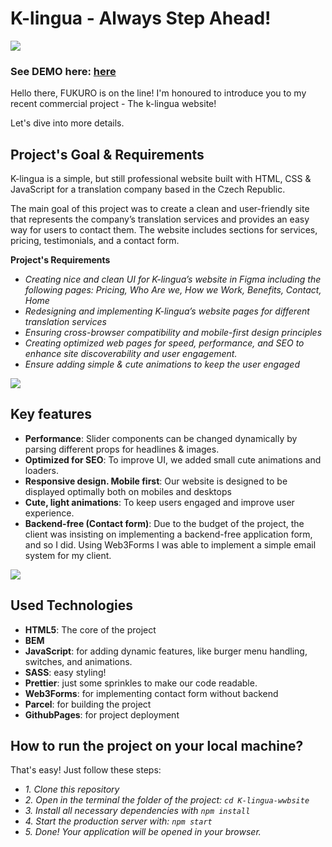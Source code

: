 # K-lingua - Always Step Ahead!

![](https://imgur.com/bWIgVsE.gif)

### See DEMO here: [here](https://anderzerfall.github.io/K-lingua-website/src/index.html)

Hello there, FUKURO is on the line!
I'm honoured to introduce you to my recent commercial project - The k-lingua website!

Let's dive into more details.

## Project's Goal & Requirements

K-lingua is a simple, but still professional website built with HTML, CSS & JavaScript for a translation company based in the Czech Republic.

The main goal of this project was to create a clean and user-friendly site that represents the company’s translation services and provides an easy way for users to contact them. The website includes sections for services, pricing, testimonials, and a contact form.

**Project's Requirements**
- *Creating nice and clean UI for K-lingua’s website in Figma including the following pages: Pricing, Who Are we, How we Work, Benefits, Contact, Home*
- *Redesigning and implementing K-lingua’s website pages for different translation services*
- *Ensuring cross-browser compatibility and mobile-first design principles*
- *Creating optimized web pages for speed, performance, and SEO to enhance site discoverability and user engagement.*
- *Ensure adding simple & cute animations to keep the user engaged*

![](https://imgur.com/pOMfHtQ.gif)

 ## Key features

- **Performance**: Slider components can be changed dynamically by parsing different props for headlines & images.
- **Optimized for SEO**: To improve UI, we added small cute animations and loaders.
- **Responsive design. Mobile first**: Our website is designed to be displayed optimally both on mobiles and desktops
- **Cute, light animations**: To keep users engaged and improve user experience.
- **Backend-free (Contact form)**: Due to the budget of the project, the client was insisting on implementing a backend-free application form, and so I did. Using Web3Forms I was able to implement a simple email system for my client.

![](https://imgur.com/Ef3yerr.gif)

## Used Technologies
- **HTML5**: The core of the project
- **BEM**
- **JavaScript**: for adding dynamic features, like burger menu handling, switches, and animations.
- **SASS**: easy styling!
- **Prettier**: just some sprinkles to make our code readable.
- **Web3Forms**: for implementing contact form without backend
- **Parcel**: for building the project
- **GithubPages**: for project deployment

## How to run the project on your local machine?

That's easy! Just follow these steps:

- *1. Clone this repository*
- *2. Open in the terminal the folder of the project: `cd K-lingua-wwbsite`*
- *3. Install all necessary dependencies with `npm install`*
- *4. Start the production server with: `npm start`*
- *5. Done! Your application will be opened in your browser.*

